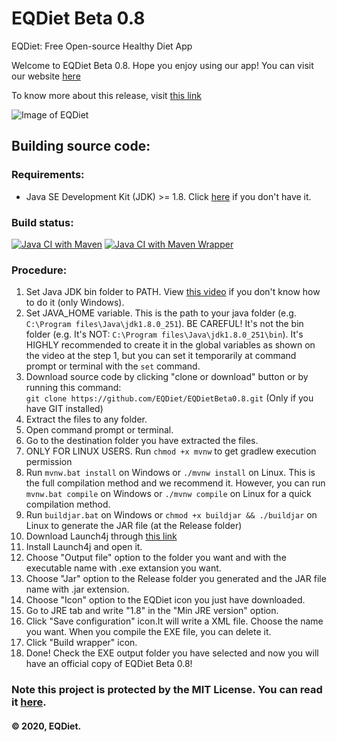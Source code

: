 # EQDiet Beta 0.8
EQDiet: Free Open-source Healthy Diet App

Welcome to EQDiet Beta 0.8. Hope you enjoy using our app! You can visit our website [here](https://eqdiet.weebly.com)

To know more about this release, visit [this link](https://eqdiet.weebly.com/release-notes/released-eqdiet-beta-08)

![Image of EQDiet](https://eqdiet.weebly.com/uploads/1/2/2/7/122786941/eqdiet_orig.png)

## Building source code:

### Requirements:

- Java SE Development Kit (JDK) >= 1.8. Click [here](https://bit.ly/javadevelopmentkit) if you don't have it.

### Build status:

[![Java CI with Maven](https://github.com/EQDiet/EQDietBeta0.8/workflows/Java%20CI%20with%20Maven/badge.svg)](https://github.com/EQDiet/EQDietBeta0.8/actions?query=workflow%3A%22Java+CI+with+Maven%22) [![Java CI with Maven Wrapper](https://github.com/EQDiet/EQDietBeta0.8/workflows/Java%20CI%20with%20Maven%20Wrapper/badge.svg)](https://github.com/EQDiet/EQDietBeta0.8/actions?query=workflow%3A%22Java+CI+with+Maven+Wrapper%22)
### Procedure:

1. Set Java JDK bin folder to PATH. View [this video](https://www.youtube.com/watch?v=vhBNV8no4CI) if you don't know how to do it (only Windows).
2. Set JAVA_HOME variable. This is the path to your java folder (e.g. `C:\Program files\Java\jdk1.8.0_251`). BE CAREFUL! It's not the bin folder (e.g. It's NOT: `C:\Program files\Java\jdk1.8.0_251\bin`). It's HIGHLY recommended to create it in the global variables as shown on the video at the step 1, but you can set it temporarily at command prompt or terminal with the `set` command.
3. Download source code by clicking "clone or download" button or by running this command:                          
`git clone https://github.com/EQDiet/EQDietBeta0.8.git` (Only if you have GIT installed)
4. Extract the files to any folder.
5. Open command prompt or terminal.
6. Go to the destination folder you have extracted the files.
7. ONLY FOR LINUX USERS. Run `chmod +x mvnw` to get gradlew execution permission
8. Run `mvnw.bat install` on Windows or `./mvnw install` on Linux. This is the full compilation method and we recommend it. However, you can run `mvnw.bat compile` on Windows or `./mvnw compile` on Linux for a quick compilation method.
9. Run `buildjar.bat` on Windows or `chmod +x buildjar && ./buildjar` on Linux to generate the JAR file (at the Release folder)
10. Download Launch4j through [this link](https://eqdiet.weebly.com/uploads/1/2/2/7/122786941/launch4j-3.12-win32.exe)
11. Install Launch4j and open it.
12. Choose "Output file" option to the folder you want and with the executable name with .exe extansion you want.
13. Choose "Jar" option to the Release folder you generated and the JAR file name with .jar extension.
14. Choose "Icon" option to the EQDiet icon you just have downloaded.
15. Go to JRE tab and write "1.8" in the "Min JRE version" option.
16. Click "Save configuration" icon.It will write a XML file. Choose the name you want. When you compile the EXE file, you can delete it.
17. Click "Build wrapper" icon.
18. Done! Check the EXE output folder you have selected and now you will have an official copy of EQDiet Beta 0.8!

### Note this project is protected by the MIT License. You can read it [here](https://github.com/EQDiet/EQDietBeta0.8/blob/master/LICENSE).
#### © 2020, EQDiet.
